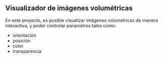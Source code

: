 ## Visualizador de imágenes volumétricas

En este proyecto, es posible visualizar imágenes volumetricas de manera interactiva, y poder controlar parametros tales como:
* orientación
* posición
* color
* transparencia
